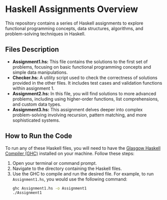 # Haskell Assignments Overview

This repository contains a series of Haskell assignments to explore functional programming concepts, data structures, algorithms, and problem-solving techniques in Haskell.

## Files Description

- **Assignment1.hs:** This file contains the solutions to the first set of problems, focusing on basic functional programming concepts and simple data manipulations.
- **Checker.hs:** A utility script used to check the correctness of solutions provided in the other files. It includes test cases and validation functions within assignment 1.
- **Assignment2.hs:** In this file, you will find solutions to more advanced problems, including using higher-order functions, list comprehensions, and custom data types.
- **Assignment3.hs:** This assignment delves deeper into complex problem-solving involving recursion, pattern matching, and more sophisticated systems.

## How to Run the Code

To run any of these Haskell files, you will need to have the [Glasgow Haskell Compiler (GHC)](https://www.haskell.org/ghc/) installed on your machine. Follow these steps:

1. Open your terminal or command prompt.
2. Navigate to the directory containing the Haskell files.
3. Use the GHC to compile and run the desired file. For example, to run `Assignment1.hs`, you would use the following command:
   ```bash
   ghc Assignment1.hs -o Assignment1
   ./Assignment1
